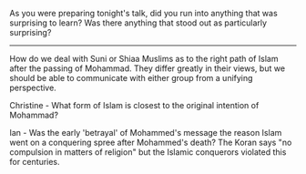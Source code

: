 As you were preparing tonight's talk, did you run into anything that was surprising to learn?
Was there anything that stood out as particularly surprising? 


---

How do we deal with Suni or Shiaa Muslims as to the right path of Islam after the passing of Mohammad.  They differ greatly in their views, but we should be able to communicate with either group from a unifying perspective.

Christine - 
What form of Islam is closest to the original intention of Mohammad?

Ian - 
Was the early 'betrayal' of Mohammed's message the reason Islam went on a conquering spree after Mohammed's death? The Koran says "no compulsion in matters of religion" but the Islamic conquerors violated this for centuries. 
